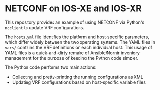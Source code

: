 # NETCONF on IOS-XE and IOS-XR
This repository provides an example of using NETCONF via
Python's `ncclient` to update VRF configurations.

The `hosts.yml` file identifies the platform and host-specific parameters,
which differ widely between the two operating systems. The YAML files in
`vars/` contains the VRF definitions on each individual host. This usage
of YAML files is a quick-and-dirty remake of Ansible/Nornir inventory
management for the purpose of keeping the Python code simpler.

The Python code performs two main actions:
  * Collecting and pretty-printing the running configurations as XML
  * Updating VRF configurations based on host-specific variable files
